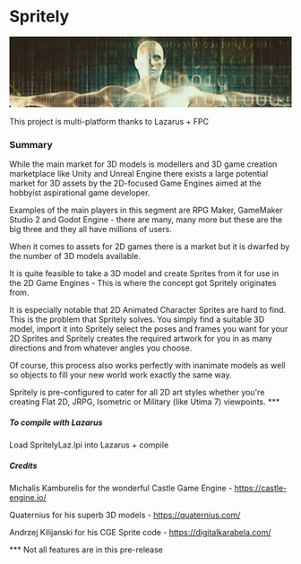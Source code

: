 # Spritely
![](stuff/dm04-readme-banner.jpg)

This project is multi-platform thanks to Lazarus + FPC

### Summary

While the main market for 3D models is modellers and 3D game creation marketplace like Unity and Unreal Engine there exists a large potential market for 3D assets by the 2D-focused Game Engines aimed at the hobbyist aspirational game developer. 

Examples of the main players in this segment are RPG Maker, GameMaker Studio 2 and Godot Engine - there are many, many more but these are the big three and they all have millions of users.

When it comes to assets for 2D games there is a market but it is dwarfed by the number of 3D models available. 

It is quite feasible to take a 3D model and create Sprites from it for use in the 2D Game Engines - This is where the concept got Spritely originates from.

It is especially notable that 2D Animated Character Sprites are hard to find. This is the problem that Spritely solves. You simply find a suitable 3D model, import it into Spritely select the poses and frames you want for your 2D Sprites and Spritely creates the required artwork for you in as many directions and from whatever angles you choose.

Of course, this process also works perfectly with inanimate models as well so objects to fill your new world work exactly the same way.

Spritely is pre-configured to cater for all 2D art styles whether you're creating Flat 2D, JRPG, Isometric or Military (like Utima 7) viewpoints. ***


##### To compile with Lazarus

Load SpritelyLaz.lpi into Lazarus + compile

##### Credits

Michalis Kamburelis for the wonderful Castle Game Engine - https://castle-engine.io/  

Quaternius for his superb 3D models - https://quaternius.com/

Andrzej Kilijanski for his CGE Sprite code - https://digitalkarabela.com/

*** Not all features are in this pre-release
